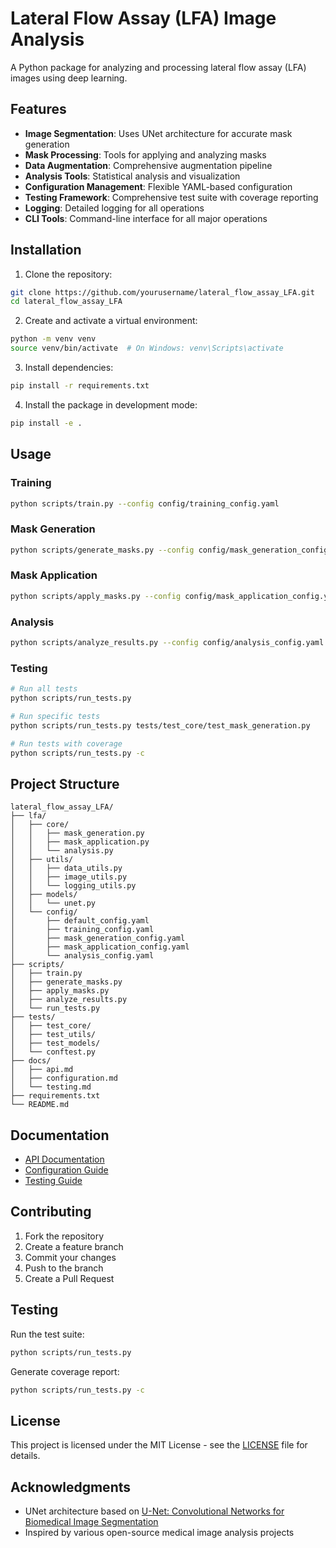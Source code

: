 # Lateral Flow Assay (LFA) Image Analysis

A Python package for analyzing and processing lateral flow assay (LFA) images using deep learning.

## Features

- **Image Segmentation**: Uses UNet architecture for accurate mask generation
- **Mask Processing**: Tools for applying and analyzing masks
- **Data Augmentation**: Comprehensive augmentation pipeline
- **Analysis Tools**: Statistical analysis and visualization
- **Configuration Management**: Flexible YAML-based configuration
- **Testing Framework**: Comprehensive test suite with coverage reporting
- **Logging**: Detailed logging for all operations
- **CLI Tools**: Command-line interface for all major operations

## Installation

1. Clone the repository:
```bash
git clone https://github.com/yourusername/lateral_flow_assay_LFA.git
cd lateral_flow_assay_LFA
```

2. Create and activate a virtual environment:
```bash
python -m venv venv
source venv/bin/activate  # On Windows: venv\Scripts\activate
```

3. Install dependencies:
```bash
pip install -r requirements.txt
```

4. Install the package in development mode:
```bash
pip install -e .
```

## Usage

### Training

```bash
python scripts/train.py --config config/training_config.yaml
```

### Mask Generation

```bash
python scripts/generate_masks.py --config config/mask_generation_config.yaml
```

### Mask Application

```bash
python scripts/apply_masks.py --config config/mask_application_config.yaml
```

### Analysis

```bash
python scripts/analyze_results.py --config config/analysis_config.yaml
```

### Testing

```bash
# Run all tests
python scripts/run_tests.py

# Run specific tests
python scripts/run_tests.py tests/test_core/test_mask_generation.py

# Run tests with coverage
python scripts/run_tests.py -c
```

## Project Structure

```
lateral_flow_assay_LFA/
├── lfa/
│   ├── core/
│   │   ├── mask_generation.py
│   │   ├── mask_application.py
│   │   └── analysis.py
│   ├── utils/
│   │   ├── data_utils.py
│   │   ├── image_utils.py
│   │   └── logging_utils.py
│   ├── models/
│   │   └── unet.py
│   └── config/
│       ├── default_config.yaml
│       ├── training_config.yaml
│       ├── mask_generation_config.yaml
│       ├── mask_application_config.yaml
│       └── analysis_config.yaml
├── scripts/
│   ├── train.py
│   ├── generate_masks.py
│   ├── apply_masks.py
│   ├── analyze_results.py
│   └── run_tests.py
├── tests/
│   ├── test_core/
│   ├── test_utils/
│   ├── test_models/
│   └── conftest.py
├── docs/
│   ├── api.md
│   ├── configuration.md
│   └── testing.md
├── requirements.txt
└── README.md
```

## Documentation

- [API Documentation](docs/api.md)
- [Configuration Guide](docs/configuration.md)
- [Testing Guide](docs/testing.md)

## Contributing

1. Fork the repository
2. Create a feature branch
3. Commit your changes
4. Push to the branch
5. Create a Pull Request

## Testing

Run the test suite:
```bash
python scripts/run_tests.py
```

Generate coverage report:
```bash
python scripts/run_tests.py -c
```

## License

This project is licensed under the MIT License - see the [LICENSE](LICENSE) file for details.

## Acknowledgments

- UNet architecture based on [U-Net: Convolutional Networks for Biomedical Image Segmentation](https://arxiv.org/abs/1505.04597)
- Inspired by various open-source medical image analysis projects 